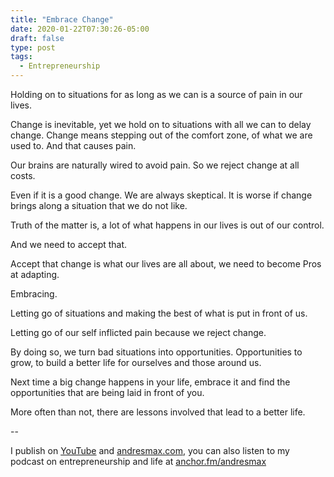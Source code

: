```yaml
---
title: "Embrace Change"
date: 2020-01-22T07:30:26-05:00
draft: false
type: post
tags:
  - Entrepreneurship
---
```


Holding on to situations for as long as we can is a source of pain in our lives.

<!--more-->

Change is inevitable, yet we hold on to situations with all we can to delay change. Change means stepping out of the comfort zone, of what we are used to. And that causes pain.

Our brains are naturally wired to avoid pain. So we reject change at all costs.

Even if it is a good change. We are always skeptical. It is worse if change brings along a situation that we do not like.

Truth of the matter is, a lot of what happens in our lives is out of our control.

And we need to accept that.

Accept that change is what our lives are all about, we need to become Pros at adapting.

Embracing.

Letting go of situations and making the best of what is put in front of us.

Letting go of our self inflicted pain because we reject change.

By doing so, we turn bad situations into opportunities. Opportunities to grow, to build a better life for ourselves and those around us.

Next time a big change happens in your life, embrace it and find the opportunities that are being laid in front of you.

More often than not, there are lessons involved that lead to a better life.

--

I publish on [YouTube][1] and [andresmax.com][2], you can also listen to my podcast on entrepreneurship and life at [anchor.fm/andresmax][3]

 [1]: https://www.youtube.com/andresmax
 [2]: https://www.andresmax.com/
 [3]: https://anchor.fm/andresmax
